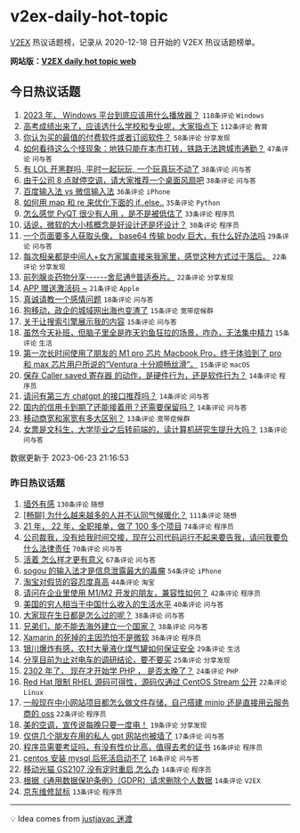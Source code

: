 # v2ex-daily-hot-topic

[V2EX](https://www.v2ex.com/) 热议话题榜，记录从 2020-12-18 日开始的 V2EX 热议话题榜单。

**网站版：[V2EX daily hot topic web](https://boojack.github.io/v2ex-daily-hot-topic-web/)**

## 今日热议话题

<!-- TODAY BEGIN -->

1. [2023 年， Windows 平台到底应该用什么播放器？](https://www.v2ex.com/t/951012) `118条评论` `Windows`
1. [高考成绩出来了，应该选什么学校和专业呢，大家指点下](https://www.v2ex.com/t/950983) `112条评论` `教育`
1. [你认为买的最值的付费软件或者订阅软件？](https://www.v2ex.com/t/951081) `58条评论` `分享发现`
1. [如何看待这么个怪现象：地铁只能在本市打转，铁路无法跨城市通勤？](https://www.v2ex.com/t/951021) `47条评论` `问与答`
1. [有 LOL 开黑群吗, 平时一起玩玩, 一个玩真玩不动了](https://www.v2ex.com/t/950976) `38条评论` `问与答`
1. [由于公司 8 点就停空调，请大家推荐一个桌面风扇吧](https://www.v2ex.com/t/951006) `38条评论` `问与答`
1. [百度输入法 vs 微信输入法](https://www.v2ex.com/t/950978) `36条评论` `iPhone`
1. [如何用 map 和 re 来优化下面的 if..else..](https://www.v2ex.com/t/951017) `35条评论` `Python`
1. [怎么感觉 PyQT 很少有人用 ，是不是被低估了](https://www.v2ex.com/t/951057) `33条评论` `程序员`
1. [话说，微软的大小核概念是好设计还是坏设计？](https://www.v2ex.com/t/951087) `30条评论` `程序员`
1. [一个页面要多人获取头像， base64 传输 body 巨大，有什么好办法吗](https://www.v2ex.com/t/950999) `29条评论` `问与答`
1. [每次相亲都是中间人+女方家属直接来我家里，感觉这种方式过于落后。](https://www.v2ex.com/t/951037) `22条评论` `分享发现`
1. [前列腺炎药物分享------舍尼通®普适泰片。](https://www.v2ex.com/t/951008) `22条评论` `分享发现`
1. [APP 赠送激活码 ~](https://www.v2ex.com/t/951030) `21条评论` `Apple`
1. [真诚请教一个感情问题](https://www.v2ex.com/t/951084) `18条评论` `问与答`
1. [狗移动，政企的城域网出海也变渣了](https://www.v2ex.com/t/951098) `15条评论` `宽带症候群`
1. [关于让搜索引擎展示我的内容](https://www.v2ex.com/t/951009) `15条评论` `问与答`
1. [虽然今天补班，但脑子里全是昨天钓鱼狂拉的场景，咋办，无法集中精力](https://www.v2ex.com/t/950991) `15条评论` `生活`
1. [第一次长时间使用了朋友的 M1 pro 芯片 Macbook Pro，终于体验到了 pro 和 max 芯片用户所说的“Ventura 十分顺畅丝滑”。](https://www.v2ex.com/t/950989) `15条评论` `macOS`
1. [保存 Caller saved 寄存器 的动作，是硬件行为，还是软件行为？](https://www.v2ex.com/t/951071) `14条评论` `程序员`
1. [请问有第三方 chatgpt 的接口推荐吗？](https://www.v2ex.com/t/951034) `14条评论` `问与答`
1. [国内的信用卡到期了还能接着用？还需要保留吗？](https://www.v2ex.com/t/951015) `14条评论` `问与答`
1. [移动商宽和家宽有多大区别？](https://www.v2ex.com/t/951096) `13条评论` `宽带症候群`
1. [女票是文科生，大学毕业之后转前端的，读计算机研究生提升大吗？](https://www.v2ex.com/t/951053) `13条评论` `问与答`

数据更新于 2023-06-23 21:16:53

<!-- TODAY END -->

### 昨日热议话题

<!-- YESTERDAY BEGIN -->

1. [墙外有感](https://www.v2ex.com/t/950880) `130条评论` `随想`
1. [[畅聊] 为什么越来越多的人并不认同气候暖化？](https://www.v2ex.com/t/950846) `111条评论` `随想`
1. [21 年， 22 年，全职接单，做了 100 多个项目](https://www.v2ex.com/t/950796) `74条评论` `程序员`
1. [公司裁我，没有给我时间交接，现在公司代码运行不起来要告我，请问我要负什么法律责任](https://www.v2ex.com/t/950804) `70条评论` `问与答`
1. [活着 怎么样才更有意义](https://www.v2ex.com/t/950815) `67条评论` `问与答`
1. [sogou 的输入法才是信息泄露最大的毒瘤](https://www.v2ex.com/t/950829) `54条评论` `iPhone`
1. [淘宝对假货的容忍度真高](https://www.v2ex.com/t/950878) `44条评论` `淘宝`
1. [请问在企业里使用 M1/M2 开发的朋友，兼容性如何？](https://www.v2ex.com/t/950833) `42条评论` `程序员`
1. [美国的穷人相当于中国什么收入的生活水平](https://www.v2ex.com/t/950882) `40条评论` `问与答`
1. [大家现在生日都是怎么过的呢？](https://www.v2ex.com/t/950862) `38条评论` `问与答`
1. [兄弟们，能不能去海外建立一个国家？](https://www.v2ex.com/t/950936) `38条评论` `问与答`
1. [Xamarin 的死掉的主因恐怕不是微软](https://www.v2ex.com/t/950795) `36条评论` `程序员`
1. [银川爆炸有感，农村大量液化煤气罐如何保证安全](https://www.v2ex.com/t/950904) `29条评论` `生活`
1. [分享目前为止对电车的调研结论，要不要买](https://www.v2ex.com/t/950916) `25条评论` `分享发现`
1. [2302 年了， 现在才开始学 PHP ， 是否太晚了？](https://www.v2ex.com/t/950924) `24条评论` `PHP`
1. [Red Hat 限制 RHEL 源码可得性，源码仅通过 CentOS Stream 公开](https://www.v2ex.com/t/950933) `22条评论` `Linux`
1. [一般现在中小网站项目都怎么做文件存储，自己搭建 minio 还是直接用云服务商的 oss](https://www.v2ex.com/t/950859) `22条评论` `程序员`
1. [美的空调，宣传说每晚只要一度电！](https://www.v2ex.com/t/950870) `19条评论` `分享发现`
1. [仅供几个朋友在用的私人 gpt 网站也被墙了](https://www.v2ex.com/t/950861) `17条评论` `问与答`
1. [程序员需要考证吗，有没有性价比高，值得去考的证书](https://www.v2ex.com/t/950900) `16条评论` `程序员`
1. [centos 安装 mysql 后死活启动不了](https://www.v2ex.com/t/950831) `16条评论` `问与答`
1. [移动光猫 GS2107 没有定时重启,怎么办](https://www.v2ex.com/t/950903) `14条评论` `程序员`
1. [根据《通用数据保护条例》（GDPR）请求删除个人数据](https://www.v2ex.com/t/950837) `14条评论` `V2EX`
1. [京东维修鼠标](https://www.v2ex.com/t/950905) `13条评论` `程序员`

<!-- YESTERDAY END -->

---

💡 Idea comes from [justjavac 迷渡](https://github.com/justjavac/)
